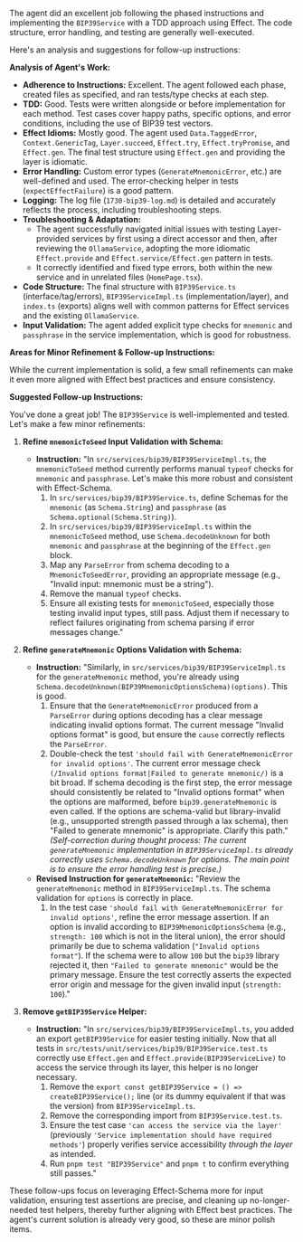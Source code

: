 The agent did an excellent job following the phased instructions and implementing the `BIP39Service` with a TDD approach using Effect. The code structure, error handling, and testing are generally well-executed.

Here's an analysis and suggestions for follow-up instructions:

**Analysis of Agent's Work:**

- **Adherence to Instructions:** Excellent. The agent followed each phase, created files as specified, and ran tests/type checks at each step.
- **TDD:** Good. Tests were written alongside or before implementation for each method. Test cases cover happy paths, specific options, and error conditions, including the use of BIP39 test vectors.
- **Effect Idioms:** Mostly good. The agent used `Data.TaggedError`, `Context.GenericTag`, `Layer.succeed`, `Effect.try`, `Effect.tryPromise`, and `Effect.gen`. The final test structure using `Effect.gen` and providing the layer is idiomatic.
- **Error Handling:** Custom error types (`GenerateMnemonicError`, etc.) are well-defined and used. The error-checking helper in tests (`expectEffectFailure`) is a good pattern.
- **Logging:** The log file (`1730-bip39-log.md`) is detailed and accurately reflects the process, including troubleshooting steps.
- **Troubleshooting & Adaptation:**
  - The agent successfully navigated initial issues with testing Layer-provided services by first using a direct accessor and then, after reviewing the `OllamaService`, adopting the more idiomatic `Effect.provide` and `Effect.service/Effect.gen` pattern in tests.
  - It correctly identified and fixed type errors, both within the new service and in unrelated files (`HomePage.tsx`).
- **Code Structure:** The final structure with `BIP39Service.ts` (interface/tag/errors), `BIP39ServiceImpl.ts` (implementation/layer), and `index.ts` (exports) aligns well with common patterns for Effect services and the existing `OllamaService`.
- **Input Validation:** The agent added explicit type checks for `mnemonic` and `passphrase` in the service implementation, which is good for robustness.

**Areas for Minor Refinement & Follow-up Instructions:**

While the current implementation is solid, a few small refinements can make it even more aligned with Effect best practices and ensure consistency.

**Suggested Follow-up Instructions:**

You've done a great job! The `BIP39Service` is well-implemented and tested. Let's make a few minor refinements:

1.  **Refine `mnemonicToSeed` Input Validation with Schema:**

    - **Instruction:** "In `src/services/bip39/BIP39ServiceImpl.ts`, the `mnemonicToSeed` method currently performs manual `typeof` checks for `mnemonic` and `passphrase`. Let's make this more robust and consistent with Effect-Schema.
      1.  In `src/services/bip39/BIP39Service.ts`, define Schemas for the `mnemonic` (as `Schema.String`) and `passphrase` (as `Schema.optional(Schema.String)`).
      2.  In `src/services/bip39/BIP39ServiceImpl.ts` within the `mnemonicToSeed` method, use `Schema.decodeUnknown` for both `mnemonic` and `passphrase` at the beginning of the `Effect.gen` block.
      3.  Map any `ParseError` from schema decoding to a `MnemonicToSeedError`, providing an appropriate message (e.g., "Invalid input: mnemonic must be a string").
      4.  Remove the manual `typeof` checks.
      5.  Ensure all existing tests for `mnemonicToSeed`, especially those testing invalid input types, still pass. Adjust them if necessary to reflect failures originating from schema parsing if error messages change."

2.  **Refine `generateMnemonic` Options Validation with Schema:**

    - **Instruction:** "Similarly, in `src/services/bip39/BIP39ServiceImpl.ts` for the `generateMnemonic` method, you're already using `Schema.decodeUnknown(BIP39MnemonicOptionsSchema)(options)`. This is good.
      1.  Ensure that the `GenerateMnemonicError` produced from a `ParseError` during options decoding has a clear message indicating invalid options format. The current message "Invalid options format" is good, but ensure the `cause` correctly reflects the `ParseError`.
      2.  Double-check the test `'should fail with GenerateMnemonicError for invalid options'`. The current error message check `(/Invalid options format|Failed to generate mnemonic/)` is a bit broad. If schema decoding is the first step, the error message should consistently be related to "Invalid options format" when the options are malformed, before `bip39.generateMnemonic` is even called. If the options are schema-valid but library-invalid (e.g., unsupported strength passed through a lax schema), then "Failed to generate mnemonic" is appropriate. Clarify this path."
          _(Self-correction during thought process: The current `generateMnemonic` implementation in `BIP39ServiceImpl.ts` already correctly uses `Schema.decodeUnknown` for options. The main point is to ensure the error handling test is precise.)_
    - **Revised Instruction for `generateMnemonic`:** "Review the `generateMnemonic` method in `BIP39ServiceImpl.ts`. The schema validation for `options` is correctly in place.
      1.  In the test case `'should fail with GenerateMnemonicError for invalid options'`, refine the error message assertion. If an option is invalid according to `BIP39MnemonicOptionsSchema` (e.g., `strength: 100` which is not in the literal union), the error should primarily be due to schema validation (`"Invalid options format"`). If the schema were to allow `100` but the `bip39` library rejected it, then `"Failed to generate mnemonic"` would be the primary message. Ensure the test correctly asserts the expected error origin and message for the given invalid input (`strength: 100`)."

3.  **Remove `getBIP39Service` Helper:**
    - **Instruction:** "In `src/services/bip39/BIP39ServiceImpl.ts`, you added an export `getBIP39Service` for easier testing initially. Now that all tests in `src/tests/unit/services/bip39/BIP39Service.test.ts` correctly use `Effect.gen` and `Effect.provide(BIP39ServiceLive)` to access the service through its layer, this helper is no longer necessary.
      1.  Remove the `export const getBIP39Service = () => createBIP39Service();` line (or its dummy equivalent if that was the version) from `BIP39ServiceImpl.ts`.
      2.  Remove the corresponding import from `BIP39Service.test.ts`.
      3.  Ensure the test case `'can access the service via the layer'` (previously `'Service implementation should have required methods'`) properly verifies service accessibility _through the layer_ as intended.
      4.  Run `pnpm test "BIP39Service"` and `pnpm t` to confirm everything still passes."

These follow-ups focus on leveraging Effect-Schema more for input validation, ensuring test assertions are precise, and cleaning up no-longer-needed test helpers, thereby further aligning with Effect best practices. The agent's current solution is already very good, so these are minor polish items.
